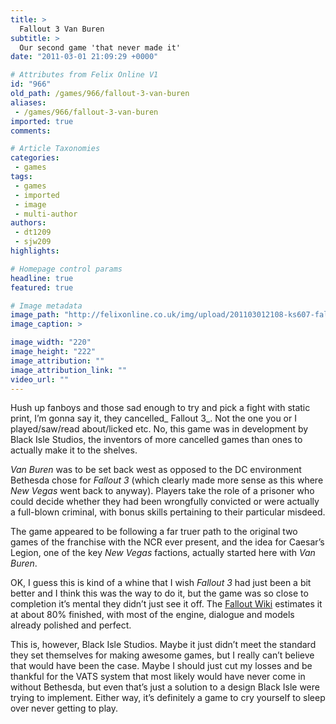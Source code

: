 ```yaml
---
title: >
  Fallout 3 Van Buren
subtitle: >
  Our second game 'that never made it'
date: "2011-03-01 21:09:29 +0000"

# Attributes from Felix Online V1
id: "966"
old_path: /games/966/fallout-3-van-buren
aliases:
 - /games/966/fallout-3-van-buren
imported: true
comments:

# Article Taxonomies
categories:
 - games
tags:
 - games
 - imported
 - image
 - multi-author
authors:
 - dt1209
 - sjw209
highlights:

# Homepage control params
headline: true
featured: true

# Image metadata
image_path: "http://felixonline.co.uk/img/upload/201103012108-ks607-fallouts.jpg"
image_caption: >

image_width: "220"
image_height: "222"
image_attribution: ""
image_attribution_link: ""
video_url: ""
---
```


Hush up fanboys and those sad enough to try and pick a fight with static print, I’m gonna say it, they cancelled_ Fallout 3_. Not the one you or I played/saw/read about/licked etc. No, this game was in development by Black Isle Studios, the inventors of more cancelled games than ones to actually make it to the shelves.

_Van Buren_ was to be set back west as opposed to the DC environment Bethesda chose for _Fallout 3_ (which clearly made more sense as this where _New Vegas_ went back to anyway). Players take the role of a prisoner who could decide whether they had been wrongfully convicted or were actually a full-blown criminal, with bonus skills pertaining to their particular misdeed.

The game appeared to be following a far truer path to the original two games of the franchise with the NCR ever present, and the idea for Caesar’s Legion, one of the key _New Vegas_ factions, actually started here with _Van Buren_.

OK, I guess this is kind of a whine that I wish _Fallout 3_ had just been a bit better and I think this was the way to do it, but the game was so close to completion it’s mental they didn’t just see it off. The [Fallout Wiki](http://fallout.wikia.com/) estimates it at about 80% finished, with most of the engine, dialogue and models already polished and perfect.

This is, however, Black Isle Studios. Maybe it just didn’t meet the standard they set themselves for making awesome games, but I really can’t believe that would have been the case. Maybe I should just cut my losses and be thankful for the VATS system that most likely would have never come in without Bethesda, but even that’s just a solution to a design Black Isle were trying to implement. Either way, it’s definitely a game to cry yourself to sleep over never getting to play.
